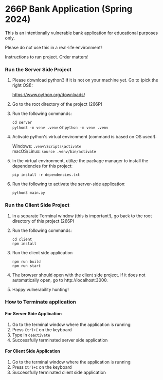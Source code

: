 # 266P Bank Application (Spring 2024)

This is an intentionally vulnerable bank application for educational purposes only. 

Please do not use this in a real-life environment!

Instructions to run project. Order matters!

### Run the Server Side Project

1. Please download python3 if it is not on your machine yet. Go to (pick the right OS!):

    https://www.python.org/downloads/

2. Go to the root directory of the project (266P)

3. Run the following commands:

    `cd server`\
    `python3 -m venv .venv` or `python -m venv .venv`

4. Activate python's virtual environment (command is based on OS used!):

    Windows: `.venv\Scripts\activate`\
    macOS/Linux: `source .venv/bin/activate`

5. In the virtual environment, utilize the package manager to install the 
dependencies for this project:

    `pip install -r dependencies.txt`

6. Run the following to activate the server-side application:

    `python3 main.py`

### Run the Client Side Project

1. In a separate Terminal window (this is important!), go back to the root directory of this project (266P)

2. Run the following commands:

    `cd client`\
    `npm install`

3. Run the client side application

    `npm run build`\
    `npm run start`

3. The browser should open with the client side project. If it does not automatically open, go to http://localhost:3000.

4. Happy vulnerability hunting!

### How to Terminate application

#### For Server Side Application

1. Go to the terminal window where the application is running
2. Press `Ctrl+C` on the keyboard
3. Type in `deactivate`
4. Successfully terminated server side application

#### For Client Side Application

1. Go to the terminal window where the application is running
2. Press `Ctrl+C` on the keyboard
3. Successfully terminated client side application
